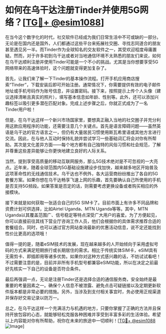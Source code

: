 # 如何在乌干达注册Tinder并使用5G网络？[[TG💪+ @esim1088](https://t.me/s/esim1088)]

在当今这个数字化的时代，社交软件已经成为我们日常生活中不可或缺的一部分。无论是在国内还是国外，人们都通过这些平台来拓展社交圈、寻找志同道合的朋友甚至遇见另一半。而Tinder作为全球知名的交友软件之一，其受欢迎程度毋庸置疑。然而，对于许多初到乌干达或者对当地通信环境不太熟悉的朋友们来说，如何在乌干达顺利注册并使用Tinder可能是一个不小的挑战。尤其是当你想要享受5G网络带来的高速体验时，这个问题就变得更加复杂了。

首先，让我们来了解一下Tinder的基本操作流程。打开手机应用商店搜索“Tinder”，下载安装后即可开始注册。通常情况下，你需要提供有效的电子邮件地址或手机号码作为账号信息，并设置密码。接下来，按照提示上传个人头像（建议选择清晰且真实的照片），填写基本信息如年龄、性别等。此外，还可以添加兴趣标签以吸引更多潜在匹配对象。完成上述步骤之后，你就正式成为了一名Tinder用户啦！

但是，在乌干达这样一个新兴市场国家里，要想真正融入当地的社交圈子并充分利用这款应用程序的功能，还需要注意几个关键点。首先是语言障碍问题——虽然英语是乌干达的官方语言之一，但仍有大量居民习惯使用斯瓦希里语或其他方言进行交流。因此，在与他人互动时保持礼貌并尝试学习一些基础词汇将会对你有所帮助。其次是文化差异方面——每个地方都有自己独特的风俗习惯和社会规范，了解并尊重这些差异能够让你更快地建立良好的人际关系。

当然，提到享受高质量的移动互联网服务，那么5G技术绝对是不可忽视的一大亮点。近年来，随着全球范围内5G基础设施建设步伐加快，越来越多地区开始普及这项革命性的无线通信技术。乌干达也不例外，各大运营商纷纷推出了各自的5G套餐方案。如果你想在乌干达畅享飞速上网的乐趣，首先要确认自己所使用的手机是否支持5G频段。如果答案是否定的话，则需要考虑更换设备或者购买相应的外接模块。

接下来就是如何获取一张适合自己的5G SIM卡了。目前市面上有许多不同品牌和资费计划可供选择，比如Airtel Uganda、MTN Uganda等等。其中，MTN Uganda以其覆盖范围广、信号稳定等特点深受广大用户的喜爱。为了方便起见，你可以直接前往其线下营业厅咨询工作人员，他们会根据你的具体需求推荐合适的套餐组合。同时，也可以通过官方网站查询最新的优惠活动信息，说不定还能找到性价比更高的选项哦！

值得一提的是，随着eSIM技术的发展，现在越来越多的人开始倾向于采用虚拟号码的方式来满足短期旅行或长期居住的需求。相比于传统实体SIM卡，eSIM具有无需剪卡、即插即用等诸多优势。如果你对这种方式感兴趣的话，不妨试试看吧！不过需要注意的是，目前并非所有手机型号都兼容eSIM功能，所以在决定之前最好先核实一下自己的设备是否符合条件。

最后再强调一点，无论是注册Tinder还是选择合适的通信服务商，安全始终是最重要的考量因素之一。确保个人信息不被泄露、避免点击可疑链接以及定期更新软件版本都是非常必要的措施。另外，当涉及到支付相关事宜时，务必使用正规渠道并保存好交易记录以防万一。

总之，在乌干达这样一个充满活力与机遇的地方，只要你掌握了正确的方法并且保持开放包容的心态，就能够轻松克服各种困难并享受到丰富多彩的生活体验。希望以上内容能对你有所帮助，祝你在未来的旅途中一切顺利！[[TG💪+ @esim1088](https://t.me/s/esim1088) ![Image](https://i.postimg.cc/4NQfJmqS/Snipaste-2025-05-13-00-14-12.png)]